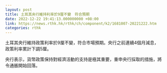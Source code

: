 ```yaml
---
layout: post
title: 土耳其央行維持利率於9厘不變　符合預期
date: 2022-12-22 19:41:13.000000000 +08:00
link: https://news.rthk.hk/rthk/ch/component/k2/1681007-20221222.htm
categories: rthk
---
```


土耳其央行維持政策利率於9厘不變，符合市場預期。央行之前連續4個月減息，政策利率累計下調5厘。

央行表示，貨幣政策保持對經濟活動的支持是極其重要，重申央行採取的措施，將令通脹開始回落。
